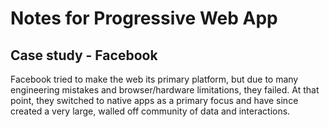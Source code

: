 # Notes for Progressive Web App

## Case study - Facebook

Facebook tried to make the web its primary platform, but due to many engineering mistakes and browser/hardware limitations, they failed. At that point, they switched to native apps as a primary focus and have since created a very large, walled off community of data and interactions.
